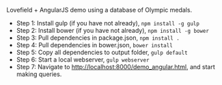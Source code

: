 Lovefield + AngularJS demo using a database of Olympic medals.

* Step 1: Install gulp (if you have not already), ```npm install -g gulp```
* Step 2: Install bower (if you have not already), ```npm install -g bower```
* Step 3: Pull dependencies in package.json, ```npm install .```
* Step 4: Pull dependencies in bower.json, ```bower install```
* Step 5: Copy all dependencies to output folder, ```gulp default```
* Step 6: Start a local webserver, ```gulp webserver```
* Step 7: Navigate to [http://localhost:8000/demo_angular.html](http://localhost:8000/demo_angular.html),
          and start making queries.
